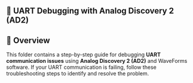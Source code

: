 ## 🔧 UART Debugging with Analog Discovery 2 (AD2)

## 📌 Overview
This folder contains a step-by-step guide for debugging **UART communication issues** using **Analog Discovery 2 (AD2)** and WaveForms software. If your UART communication is failing, follow these troubleshooting steps to identify and resolve the problem.

